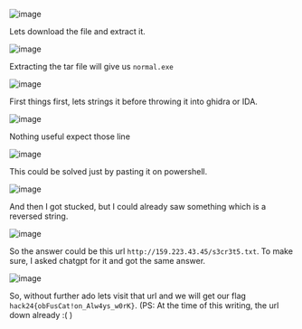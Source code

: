![image](https://github.com/user-attachments/assets/4dacd067-d0b4-436b-a48b-e8d7a814acc9)

Lets download the file and extract it.

![image](https://github.com/user-attachments/assets/f35f21b3-9f55-4ad1-8285-57e8d7a5bfa8)

Extracting the tar file will give us `normal.exe`

![image](https://github.com/user-attachments/assets/56e7f9b3-2c4c-4f84-8438-22810b024306)

First things first, lets strings it before throwing it into ghidra or IDA.

![image](https://github.com/user-attachments/assets/7e6e94cf-6aef-43a9-93bd-dd6edcecdf63)

Nothing useful expect those line 

![image](https://github.com/user-attachments/assets/027cc545-edb8-40be-98de-47a6819388bf)

This could be solved just by pasting it on powershell.

![image](https://github.com/user-attachments/assets/c8725238-a10b-4f97-a4b6-872457ba5188)

And then I got stucked, but I could already saw something which is a reversed string.

![image](https://github.com/user-attachments/assets/7b7bce05-0461-49ff-aea5-a2ab786ff415)

So the answer could be this url `http://159.223.43.45/s3cr3t5.txt`. To make sure, I asked chatgpt for it and got the same answer.

![image](https://github.com/user-attachments/assets/1005b58f-28f0-45bb-9a19-0ead06af7e66)

So, without further ado lets visit that url and we will get our flag `hack24{obFusCat!on_Alw4ys_w0rK}`. (PS: At the time of this writing, the url down already :( )



